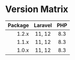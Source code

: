 # Version Matrix

| Package | Laravel | PHP |
|--------:|:-------:|:---:|
| 1.2.x   | 11, 12  | 8.3 |
| 1.1.x   | 11, 12  | 8.3 |
| 1.0.x   | 11, 12  | 8.3 |
